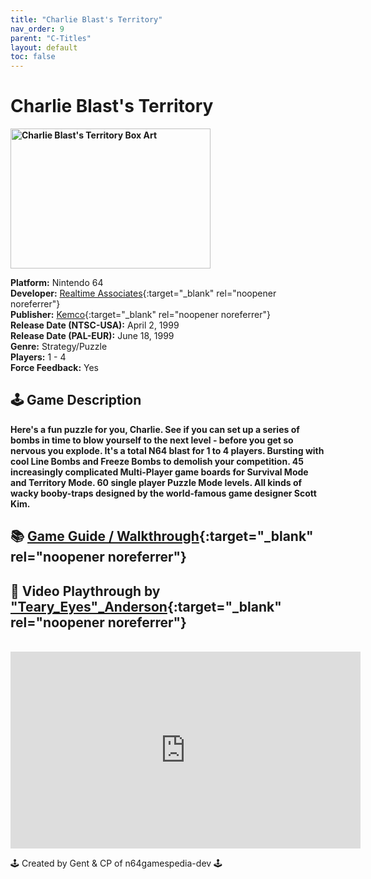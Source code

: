 ```yaml
---
title: "Charlie Blast's Territory"
nav_order: 9
parent: "C-Titles"
layout: default
toc: false
---
```


# Charlie Blast's Territory
<b>
<img src="https://images.launchbox-app.com/a1b99468-4c7e-4091-a159-c7ccf5202dec.jpg" alt="Charlie Blast's Territory Box Art" width="320" height="224" />
</b>

**Platform:** Nintendo 64  
**Developer:** [Realtime Associates](https://en.wikipedia.org/wiki/Realtime_Associates){:target="_blank" rel="noopener noreferrer"}  
**Publisher:** [Kemco](https://en.wikipedia.org/wiki/Kemco){:target="_blank" rel="noopener noreferrer"}  
**Release Date (NTSC-USA):** April 2, 1999  
**Release Date (PAL-EUR):** June 18, 1999  
**Genre:** Strategy/Puzzle  
**Players:** 1 - 4  
**Force Feedback:** Yes

## 🕹️ Game Description
<b>
Here's a fun puzzle for you, Charlie. See if you can set up a series of bombs in time to blow yourself to the next level - before you get so nervous you explode. It's a total N64 blast for 1 to 4 players. Bursting with cool Line Bombs and Freeze Bombs to demolish your competition. 45 increasingly complicated Multi-Player game boards for Survival Mode and Territory Mode. 60 single player Puzzle Mode levels. All kinds of wacky booby-traps designed by the world-famous game designer Scott Kim.
</b>

## 📚 [Game Guide / Walkthrough](https://www.ign.com/articles/2006/02/28/charlie-blasts-territory-walkthrough-687223){:target="_blank" rel="noopener noreferrer"}

## 🎥 Video Playthrough by ["Teary_Eyes"_Anderson](https://www.youtube.com/channel/UC1QnQYXnJxA7RBAdMukS9KQ){:target="_blank" rel="noopener noreferrer"}  
<br />
<iframe width="560" height="315" src="https://www.youtube.com/embed/yGuvCLM3txQ?start=5" title="YouTube video player" frameborder="0" allowfullscreen></iframe>

🕹️ Created by Gent & CP of n64gamespedia-dev 🕹️

<!-- Vault Format: n64gamespedia-dev -->
<!-- Protocol Source: _vault-specs/format-protocol.md -->
